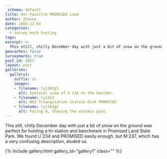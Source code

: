 ```yaml
---
_schema: default
title: Our Favorite PROMISED Land
author: Zhanna
date: 2003-12-04
categories:
  - survey mark hunting
tags:
excerpt: >- 
  This still, chilly December day with just a bit of snow on the ground was perfect for hunting a tri-station and benchmark in Promised Land State Park.
geocaches: false
surveymarks: true
post_id: 2027
layout: post
galleries:
  gallery1:
    suffix: cs
    images:
    - filename: ly1165g1
      alt: Eyelevel view of U 234 on the boulder.
    - filename: ly1163
      alt: NGS Triangulation Station Disk PROMISED
    - filename: ly1163g2
      alt: Facing N, showing the witness post.          
---
```


This still, chilly December day with just a bit of snow on the ground was perfect for hunting a tri-station and benchmark in Promised Land State Park. We found U 234 and PROMISED easily enough, but M 237, which has a very confusing description, eluded us.

{% include gallery.html gallery_id="gallery1" class="" %}


